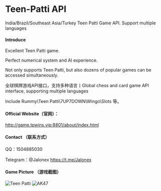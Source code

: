 # Teen-Patti API
India/Brazil/Southeast Asia/Turkey Teen Patti Game API.
Support multiple languages

#### Introduce
Excellent Teen Patti game.

Perfect numerical system and AI experience.

Not only supports Teen Patti, but also dozens of popular games can be accessed simultaneously.

全球棋牌游戏API接口，支持多种语言丨Global chess and card game API interface, supporting multiple languages

Include Rummy\Teen Patti\7UP7DOWN\Wingo\Slots 等。


#### Official Website（官网）：
http://game.tpwins.vip:8801/about/index.html


#### Contact （联系方式）
QQ：1504885030

Telegram：@Jalonex https://t.me/Jalonex


#### Game Picture （游戏截图）
![Teen Patti](https://user-images.githubusercontent.com/90822325/223895649-00386a2d-7e96-4787-8a9d-ca285635e5cf.jpg)
![AK47](https://user-images.githubusercontent.com/90822325/223895669-ace3c83b-0a1e-4118-8898-9b29f57eea48.jpg)
